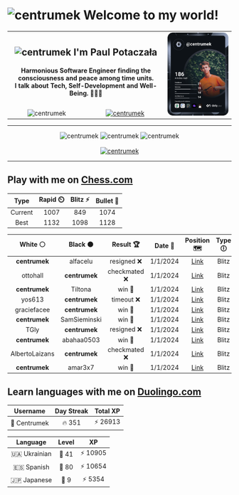 <h1>
  <img
    src="https://emojis.slackmojis.com/emojis/images/1531849430/4246/blob-sunglasses.gif"
    width="30"
    alt="centrumek"
  />
  Welcome to my world!
</h1>

<table>
  <tbody>
    <tr>
      <td align="center" width="70%" colspan="2">
        <h2>
          <img
            src="https://raw.githubusercontent.com/MartinHeinz/MartinHeinz/master/wave.gif"
            width="30px"
            alt="centrumek"
          />
          I'm Paul Potaczała
        </h2>
        <h4>
          Harmonious Software Engineer finding the consciousness and peace among time units.
          <br/>
          I talk about Tech, Self-Development and Well-Being. 🌿🧘🚀
        </h4>
      </td>
      <td width="30%" rowspan="2">
        <a href="https://app.daily.dev/centrumek">
          <img
            src="./devcard.svg"
            alt="centrumek"
          />
        </a>
      </td>
    </tr>
    <tr align="center">
      <td>
        <img
          src="https://komarev.com/ghpvc/?username=centrumek&label=visitors&color=0e75b6&style=flat"
          alt="centrumek"
        >
      </td>
      <td>
        <a href="https://stackoverflow.com/users/14496012/centrumek">
          <img
            src="https://stackoverflow.com/users/flair/14496012.png?theme=dark"
            alt="centrumek"
          >
        </a>
      </td>
    </tr>
  </tbody>
</table>

---
<div align="center">
  <img 
    src="https://github-readme-stats.vercel.app/api?username=centrumek&show_icons=true&count_private=true&theme=dark&hide_border=true&hide=issues,contribs&bg_color=00000000"
    alt="centrumek"
  />
  <img
    src="https://github-readme-stats.vercel.app/api/top-langs/?username=centrumek&layout=compact&hide_border=true&theme=dark&bg_color=00000000&langs_count=6&exclude_repo=air-statistic-app"
    alt="centrumek"
  />
  <img 
    src="https://github-readme-streak-stats.herokuapp.com?user=centrumek&theme=dark&hide_border=true&background=FFFFFF00"
    alt="centrumek"
  />
  <br/>
  <br/>
  <a href="https://www.buymeacoffee.com/centrumek">
    <img
      src="https://cdn.buymeacoffee.com/buttons/v2/default-orange.png"
      height="50"
      width="210"
      alt="centrumek"
    />
  </a>
</div>

---

## Play with me on [Chess.com](https://www.chess.com/member/centrumek)

<div align="center">
<!--START_SECTION:chessStats-->
<!-- Automatically generated with https://github.com/Balastrong/chess-stats-action -->

| Type | Rapid ⏲️ | Blitz ⚡ | Bullet 🔫 |
|:---:|:---:|:---:|:---:|
| Current | 1007 | 849 | 1074 |
| Best | 1132 | 1098 | 1128 |

| White ⚪ | Black ⚫ | Result 🏆 | Date 📅 | Position 🗺️ | Type 🕕 |
|:---:|:---:|:---:|:---:|:---:|:---:|
| **centrumek** | alfacelu | resigned ❌ | 1/1/2024 | <a href="http://www.ee.unb.ca/cgi-bin/tervo/fen.pl?select=r2q2k1/pp3p1p/2n3p1/3pr3/P6P/3K4/1P1P1P2/R1B1R3 b - -">Link</a> | Blitz |
| ottohall | **centrumek** | checkmated ❌ | 1/1/2024 | <a href="http://www.ee.unb.ca/cgi-bin/tervo/fen.pl?select=8/4p2r/6p1/pQ1p1p1p/k4P1P/1Rp1P3/P1P3P1/1K5R b - -">Link</a> | Blitz |
| **centrumek** | Tiltona | win 🥇 | 1/1/2024 | <a href="http://www.ee.unb.ca/cgi-bin/tervo/fen.pl?select=6k1/p2q1ppp/1b1n4/3P1r2/1P5P/PK1Q4/5P2/3R4 b - -">Link</a> | Blitz |
| yos613 | **centrumek** | timeout ❌ | 1/1/2024 | <a href="http://www.ee.unb.ca/cgi-bin/tervo/fen.pl?select=8/6kP/6P1/1r6/6K1/8/8/8 b - -">Link</a> | Blitz |
| graciefacee | **centrumek** | win 🥇 | 1/1/2024 | <a href="http://www.ee.unb.ca/cgi-bin/tervo/fen.pl?select=8/3k4/7p/6p1/KP1r4/5P1P/P3rb2/2R5 w - -">Link</a> | Blitz |
| **centrumek** | SamSieminski | win 🥇 | 1/1/2024 | <a href="http://www.ee.unb.ca/cgi-bin/tervo/fen.pl?select=5k2/p1R5/1pp2p2/3p1P2/4r3/1P4P1/3PbK1P/8 b - -">Link</a> | Blitz |
| TGly | **centrumek** | resigned ❌ | 1/1/2024 | <a href="http://www.ee.unb.ca/cgi-bin/tervo/fen.pl?select=8/6pp/8/2pQ1k2/8/5KPP/PP6/8 b - -">Link</a> | Blitz |
| **centrumek** | abahaa0503 | win 🥇 | 1/1/2024 | <a href="http://www.ee.unb.ca/cgi-bin/tervo/fen.pl?select=8/pp1r3k/2pB1p2/2P3p1/1P2P2p/PN3P2/2R5/2K5 b - -">Link</a> | Blitz |
| AlbertoLaizans | **centrumek** | checkmated ❌ | 1/1/2024 | <a href="http://www.ee.unb.ca/cgi-bin/tervo/fen.pl?select=8/8/8/pQk1P3/P3KP1p/6rP/8/8 b - -">Link</a> | Blitz |
| **centrumek** | amar3x7 | win 🥇 | 1/1/2024 | <a href="http://www.ee.unb.ca/cgi-bin/tervo/fen.pl?select=r3r3/p2k4/6p1/3p4/3NnR2/1P2P3/PBP3K1/R7 b - -">Link</a> | Blitz |

<!--END_SECTION:chessStats-->
</div>

## Learn languages with me on [Duolingo.com](https://www.duolingo.com/profile/Centrumek)

<div align="center">
<!--START_SECTION:duolingoStats-->
<!-- Automatically generated with https://github.com/centrumek/duolingo-readme-stats-->

| Username | Day Streak | Total XP |
|:---:|:---:|:---:|
| 👤 Centrumek | 🔥 351 | ⚡ 26913 |

| Language | Level | XP |
|:---:|:---:|:---:|
| 🇺🇦 Ukrainian | 👑 41 | ⚡ 10905 |
| 🇪🇸 Spanish | 👑 80 | ⚡ 10654 |
| 🇯🇵 Japanese | 👑 9 | ⚡ 5354 |

<!--END_SECTION:duolingoStats-->
</div>
<!--
**centrumek/centrumek** is a ✨ _special_ ✨ repository because its `README.md` (this file) appears on your GitHub profile.

Here are some ideas to get you started:

- 🔭 I’m currently working on ...
- 🌱 I’m currently learning ...
- 👯 I’m looking to collaborate on ...
- 🤔 I’m looking for help with ...
- 💬 Ask me about ...
- 📫 How to reach me: ...
- 😄 Pronouns: ...
- ⚡ Fun fact: ...
-->
